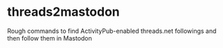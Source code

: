 # threads2mastodon
Rough commands to find ActivityPub-enabled threads.net followings and then follow them in Mastodon
